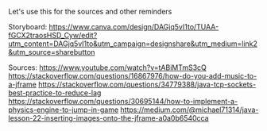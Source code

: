Let's use this for the sources and other reminders

Storyboard: https://www.canva.com/design/DAGjq5vI1to/TUAA-fGCX2traosHSD_Cyw/edit?utm_content=DAGjq5vI1to&utm_campaign=designshare&utm_medium=link2&utm_source=sharebutton

Sources:
https://www.youtube.com/watch?v=tABiMTmS3cQ
https://stackoverflow.com/questions/16867976/how-do-you-add-music-to-a-jframe
https://stackoverflow.com/questions/34779388/java-tcp-sockets-best-practice-to-reduce-lag
https://stackoverflow.com/questions/30695144/how-to-implement-a-physics-engine-to-jump-in-game
https://medium.com/@michael71314/java-lesson-22-inserting-images-onto-the-jframe-a0a0b6540cca
